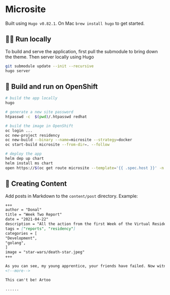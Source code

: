 # Microsite

Built using `Hugo v0.82.1`. On Mac `brew install hugo` to get started.

## 🏃‍♀️ Run locally
To build and serve the application, first pull the submodule to bring down the theme. Then server locally using Hugo
```bash
git submodule update --init --recursive
hugo server
```

## 🎨 Build and run on OpenShift
```bash
# build the app locally
hugo

# generate a new site password
htpasswd -c  $(pwd)/.htpasswd redhat

# build the image in OpenShift
oc login ...
oc new-project residency
oc new-build --binary --name=microsite --strategy=docker
oc start-build microsite --from-dir=. --follow

# deploy the app
helm dep up chart
helm install ms chart
open https://$(oc get route microsite --template='{{ .spec.host }}' -n residency)
```

## 🎨 Creating Content
Add posts in Markdown to the `content/post` directory. Example:
```markdown
+++
author = "Donal"
title = "Week Two Report"
date = "2021-04-22"
description = "All the action from the first Week of the Virtual Residency"
tags = ["reports", "residency"]
categories = [
"Development",
"golang",
]
image = "star-wars/death-star.jpeg"
+++

As you can see, my young apprentice, your friends have failed. Now witness the firepower of this fully armed and operational battle station. Fire at will, Commander. Fire!
<!--more-->

This can't be! Artoo

......
```